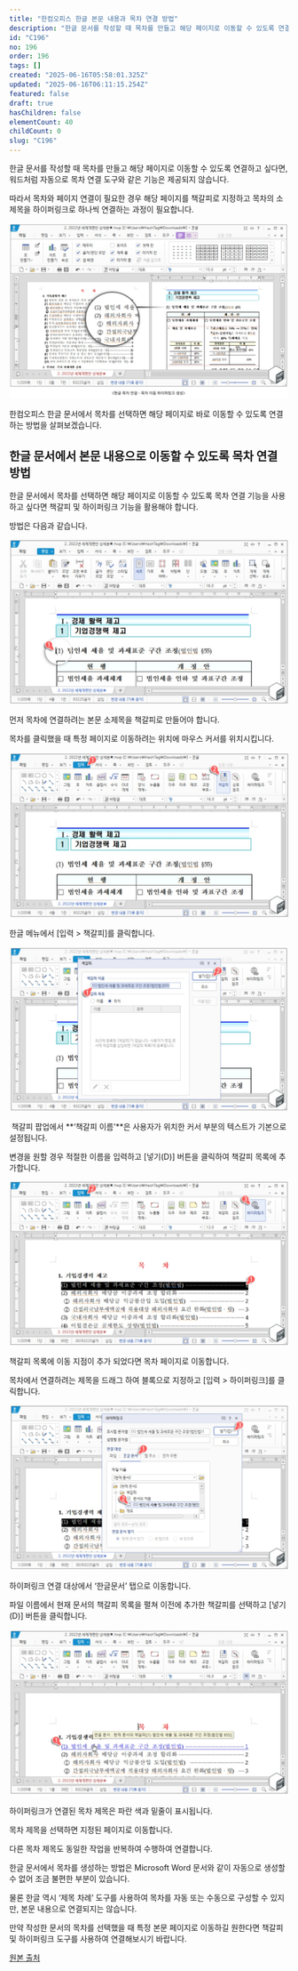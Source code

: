 ```yaml
---
title: "한컴오피스 한글 본문 내용과 목차 연결 방법"
description: "한글 문서를 작성할 때 목차를 만들고 해당 페이지로 이동할 수 있도록 연결하고 싶다면, 워드처럼 자동으로 목차 연결 도구와 같은 기능은 제공되지 않습니다.  따라서 목차와 페이지 연결이 필요한 경우 해당 페이지를 책갈피로 지정하고 목차의 소제목을 하이퍼링크로 하나씩 연..."
id: "C196"
no: 196
order: 196
tags: []
created: "2025-06-16T05:58:01.325Z"
updated: "2025-06-16T06:11:15.254Z"
featured: false
draft: true
hasChildren: false
elementCount: 40
childCount: 0
slug: "C196"
---
```


한글 문서를 작성할 때 목차를 만들고 해당 페이지로 이동할 수 있도록 연결하고 싶다면, 워드처럼 자동으로 목차 연결 도구와 같은 기능은 제공되지 않습니다.

따라서 목차와 페이지 연결이 필요한 경우 해당 페이지를 책갈피로 지정하고 목차의 소제목을 하이퍼링크로 하나씩 연결하는 과정이 필요합니다.



![file](/images/de80e2e7f751563780c113270b2fdf4e.jpg)

한컴오피스 한글 문서에서 목차를 선택하면 해당 페이지로 바로 이동할 수 있도록 연결하는 방법을 살펴보겠습니다.



## 한글 문서에서 본문 내용으로 이동할 수 있도록 목차 연결 방법



한글 문서에서 목차를 선택하면 해당 페이지로 이동할 수 있도록 목차 연결 기능을 사용하고 싶다면  책갈피 및 하이퍼링크 기능을 활용해야 합니다. 

방법은 다음과 같습니다.

![file](/images/5f4eca07a898c1ac3512113043a6375c.jpg)

먼저 목차에 연결하려는 본문 소제목을 책갈피로 만들어야 합니다.

목차를 클릭했을 때 특정 페이지로 이동하려는 위치에 마우스 커서를 위치시킵니다.



![file](/images/b7f80edd61cb37acf0aa58f63c831c33.jpg)

한글 메뉴에서 [입력 > 책갈피]를 클릭합니다.



![file](/images/99e191c444e1354339eb8d8ab3ddb944.jpg)

 책갈피 팝업에서 **‘책갈피 이름’**은 사용자가 위치한 커서 부분의 텍스트가 기본으로 설정됩니다.

변경을 원할 경우 적절한 이름을 입력하고 [넣기(D)] 버튼을 클릭하여 책갈피 목록에 추가합니다.



![file](/images/7cd180613eca3d4831ae54c71c6da4c9.jpg)

책갈피 목록에 이동 지점이 추가 되었다면 목차 페이지로 이동합니다.

목차에서 연결하려는 제목을 드래그 하여 블록으로 지정하고 [입력 > 하이퍼링크]를 클릭합니다.



![file](/images/8c6b326e718d3cc6b3ad4e8eae7e0279.jpg)

하이퍼링크 연결 대상에서 ‘한글문서’ 탭으로 이동합니다.

파일 이름에서 현재 문서의 책갈피 목록을 펼쳐 이전에 추가한 책갈피를 선택하고 [넣기(D)] 버튼을 클릭합니다.



![file](/images/f31d80dcb84e65a76523d17829c4b55a.jpg)

하이퍼링크가 연결된 목차 제목은 파란 색과 밑줄이 표시됩니다. 

목차 제목을 선택하면 지정된 페이지로 이동합니다.

다른 목차 제목도 동일한 작업을 반복하여 수행하여 연결합니다.



한글 문서에서 목차를 생성하는 방법은 Microsoft Word 문서와 같이 자동으로 생성할 수 없어 조금 불편한 부분이 있습니다.

물론 한글 역시 ‘제목 차례’ 도구를 사용하여 목차를 자동 또는 수동으로 구성할 수 있지만, 본문 내용으로 연결되지는 않습니다.

만약 작성한 문서의 목차를 선택했을 때 특정 본문 페이지로 이동하길 원한다면 책갈피 및 하이퍼링크 도구를 사용하여 연결해보시기 바랍니다.



[원본 출처](https://geekorea.com/create-link-table-of-contents-in-hwp)

